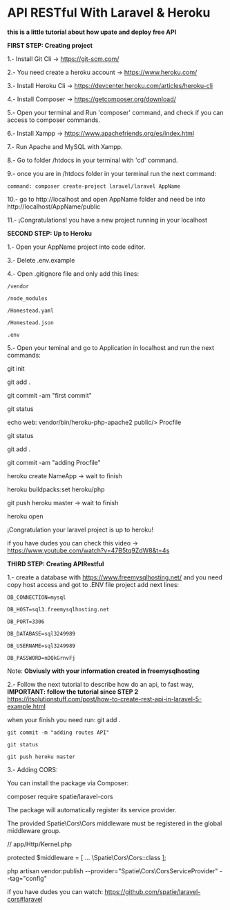 # API RESTful With Laravel & Heroku

**this is a little tutorial about how upate and deploy free  API**

**FIRST STEP: Creating project**

1.- Install Git Cli -> https://git-scm.com/

2.- You need create a heroku account -> https://www.heroku.com/ 

3.- Install Heroku Cli -> https://devcenter.heroku.com/articles/heroku-cli

4.- Install Composer -> https://getcomposer.org/download/ 

5.- Open your terminal and Run 'composer' command, and check if you can access to composer commands.

6.- Install Xampp -> https://www.apachefriends.org/es/index.html

7.- Run Apache and MySQL with Xampp.

8.- Go to folder /htdocs in your terminal with 'cd' command.

9.- once you are in /htdocs folder in your terminal run the next command: 

    command: composer create-project laravel/laravel AppName

10.- go to http://localhost and open AppName folder and need be into http://localhost/AppName/public

11.- ¡Congratulations! you have a new project running in your localhost

**SECOND STEP: Up to Heroku**

1.- Open your AppName project into code editor.

3.- Delete .env.example

4.- Open .gitignore file and only add this lines: 

    /vendor
    
    /node_modules
    
    /Homestead.yaml
    
    /Homestead.json
    
    .env
    
 5.- Open your teminal and go to Application in localhost and run the next commands: 
 
   git init
   
   git add .
   
   git commit -am "first commit"
   
   git status
   
   echo web: vendor/bin/heroku-php-apache2 public/> Procfile
   
   git status
   
   git add . 
   
   git commit -am "adding Procfile"
   
   heroku create NameApp -> wait to finish
   
   heroku buildpacks:set heroku/php
   
   git push heroku master -> wait to finish
   
   heroku open
   
 ¡Congratulation your laravel project is up to heroku!
 
 if you have dudes you can check this video -> https://www.youtube.com/watch?v=47B5tq9ZdW8&t=4s
  
  **THIRD STEP: Creating APIRestful**
  
  1.- create a database with https://www.freemysqlhosting.net/ and you need copy host access and got to .ENV file project add next lines: 
  
    DB_CONNECTION=mysql
    
    DB_HOST=sql3.freemysqlhosting.net
    
    DB_PORT=3306
    
    DB_DATABASE=sql3249989
    
    DB_USERNAME=sql3249989
    
    DB_PASSWORD=nDQkGrnvFj
Note: **Obviusly with your information created in freemysqlhosting** 

2.- Follow the next tutorial to describe how do an api, to fast way, **IMPORTANT: follow the tutorial since STEP 2**
https://itsolutionstuff.com/post/how-to-create-rest-api-in-laravel-5-example.html
   
when your finish you need run: 
    git add . 
    
    git commit -m "adding routes API"
    
    git status
    
    git push heroku master
    
 3.- Adding CORS: 
 
 You can install the package via Composer:

composer require spatie/laravel-cors

The package will automatically register its service provider.

The provided Spatie\Cors\Cors middleware must be registered in the global middleware group.

// app/Http/Kernel.php

protected $middleware = [
    ...
    \Spatie\Cors\Cors::class
];

php artisan vendor:publish --provider="Spatie\Cors\CorsServiceProvider" --tag="config"

if you have dudes you can watch: https://github.com/spatie/laravel-cors#laravel
